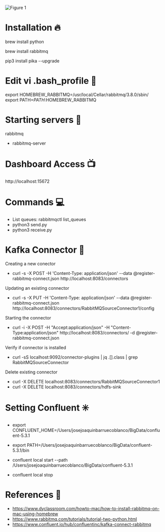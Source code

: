 
![Figure 1](https://www.rabbitmq.com/img/tutorials/python-one-overall.png "Figure 1")

# Installation :fire:

brew install python

brew install rabbitmq

pip3 install pika --upgrade

# Edit vi .bash_profile :pencil:
export HOMEBREW_RABBITMQ=/usr/local/Cellar/rabbitmq/3.8.0/sbin/
export PATH=$PATH:$HOMEBREW_RABBITMQ

# Starting servers  :rocket:

rabbitmq
- rabbitmq-server

# Dashboard Access :tv:

http://localhost:15672

# Commands :computer:

- List queues: rabbitmqctl list_queues
- python3 send.py
- python3 receive.py

# Kafka Connector :arrows_counterclockwise:

Creating a new conector

- curl -s -X POST -H 'Content-Type: application/json' --data @register-rabbitmq-connect.json http://localhost:8083/connectors



Updating an existing connector

- curl -s -X PUT -H 'Content-Type: application/json' --data @register-rabbitmq-connect.json http://localhost:8083/connectors/RabbitMQSourceConnector1/config


Starting the connector


- curl -i -X POST -H "Accept:application/json" -H  "Content-Type:application/json" http://localhost:8083/connectors/ -d @register-rabbitmq-connect.json


Verify if connector is installed

- curl -sS localhost:9092/connector-plugins | jq .[].class | grep RabbitMQSourceConnector

Delete existing connector

- curl -X DELETE localhost:8083/connectors/RabbitMQSourceConnector1
- curl -X DELETE localhost:8083/connectors/hdfs-sink


# Setting Confluent :eight_spoked_asterisk:


- export CONFLUENT_HOME=/Users/josejoaquinbarruecoblanco/BigData/confluent-5.3.1
- export PATH=/Users/josejoaquinbarruecoblanco/BigData/confluent-5.3.1/bin

- confluent local start --path /Users/josejoaquinbarruecoblanco/BigData/confluent-5.3.1

- confluent local stop


# References :book:

- https://www.dyclassroom.com/howto-mac/how-to-install-rabbitmq-on-mac-using-homebrew
- https://www.rabbitmq.com/tutorials/tutorial-two-python.html
- https://www.confluent.io/hub/confluentinc/kafka-connect-rabbitmq
